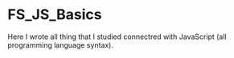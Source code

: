 # FS_JS_Basics
Here I wrote all thing that I studied connectred with JavaScript (all programming language syntax).
